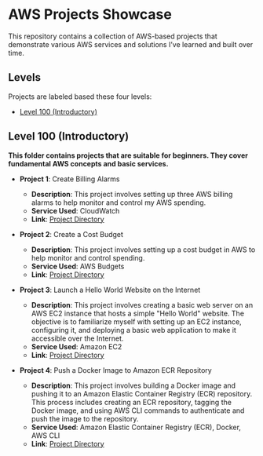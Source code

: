# AWS Projects Showcase

This repository contains a collection of AWS-based projects that demonstrate various AWS services and solutions I’ve learned and built over time.

## Levels
Projects are labeled based these four levels:

- [Level 100 (Introductory)](https://github.com/Jerome-Pooh/AWS_Project_Jerome/blob/main/README.md#level-100-introductory)

## Level 100 (Introductory)

**This folder contains projects that are suitable for beginners. They cover fundamental AWS concepts and basic services.**

- **Project 1**: Create Billing Alarms
  - **Description**: This project involves setting up three AWS billing alarms to help monitor and control my AWS spending.
  - **Service Used**: CloudWatch
  - **Link**: [Project Directory](https://github.com/Jerome-Pooh/AWS_Project_Jerome/tree/main/Level%20100/1.Create%20Billing%20Alarms)

- **Project 2**: Create a Cost Budget
  - **Description**: This project involves setting up a cost budget in AWS to help monitor and control spending.
  - **Service Used**: AWS Budgets
  - **Link**: [Project Directory](https://github.com/Jerome-Pooh/AWS_Project_Jerome/tree/main/Level%20100/2.Create%20a%20Cost%20Budget)

- **Project 3**: Launch a Hello World Website on the Internet
  - **Description**: This project involves creating a basic web server on an AWS EC2 instance that hosts a simple "Hello World" website. The objective is to familiarize myself with setting up an EC2 instance, configuring it, and deploying a basic web application to make it accessible over the Internet.
  - **Service Used**: Amazon EC2
  - **Link**: [Project Directory](https://github.com/Jerome-Pooh/AWS_Project_Jerome/tree/main/Level%20100/3.Launch%20a%20Hello%20World%20Website%20on%20the%20Internet)

- **Project 4**:  Push a Docker Image to Amazon ECR Repository
  - **Description**: This project involves building a Docker image and pushing it to an Amazon Elastic Container Registry (ECR) repository. This process includes creating an ECR repository, tagging the Docker image, and using AWS CLI commands to authenticate and push the image to the repository.
  - **Service Used**: Amazon Elastic Container Registry (ECR), Docker, AWS CLI
  - **Link**: [Project Directory](https://github.com/Dark-Cookie/AWS-Projects/tree/main/Level%20100/4.%20Push%20a%20Docker%20Image%20to%20Amazon%20ECR%20Repository)